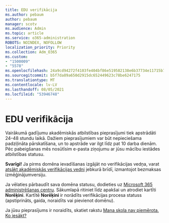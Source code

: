 ```yaml
---
title: EDU verifikācija
ms.author: pebaum
author: pebaum
manager: scotv
ms.audience: Admin
ms.topic: article
ms.service: o365-administration
ROBOTS: NOINDEX, NOFOLLOW
localization_priority: Priority
ms.collection: Adm_O365
ms.custom:
- "1500009"
- "5578"
ms.openlocfilehash: 24a9cd94272f4103fe404bf86e519582138e6b37734e11715b72ebcd2de9d5cb
ms.sourcegitcommit: b5f7da89a650d2915dc652449623c78be6247175
ms.translationtype: MT
ms.contentlocale: lv-LV
ms.lasthandoff: 08/05/2021
ms.locfileid: "53946748"
---
```

# <a name="edu-verification"></a>EDU verifikācija

Vairākumā gadījumu akadēmiskās atbilstības pieprasījumi tiek apstrādāti 24–48 stundu laikā. Dažiem pieprasījumiem var būt nepieciešama padziļināta pārskatīšana, un to apstrāde var ilgt līdz pat 10 darba dienām. Pēc pabeigšanas mēs nosūtīsim e-pasta ziņojumu ar jūsu mācību iestādes atbilstības statusu.

**Svarīgi!** Ja pirms domēna ievadīšanas izgājāt no verifikācijas vedņa, varat [atsākt akadēmiskās verifikācijas vedni](https://go.microsoft.com/fwlink/p/?linkid=2135255) jebkurā brīdī, izmantojot bezmaksas izmēģinājumversiju.

Ja vēlaties pārbaudīt sava domēna statusu, dodieties uz [Microsoft 365 administrēšanas centru](https://go.microsoft.com/fwlink/p/?linkid=2024339). Sākumlapā ritiniet līdz apakšai un atrodiet kartīti **Norēķini**. Kartītē **Norēķini** ir norādīts verifikācijas procesa statuss (apstiprināts, gaida, noraidīts vai pievienot domēnu).

Ja jūsu pieprasījums ir noraidīts, skatiet rakstu [Mana skola nav piemērota. Ko iesākt?](https://docs.microsoft.com/microsoft-365/commerce/subscriptions/verify-academic-eligibility#my-school-isnt-eligible-what-do-i-do-now)